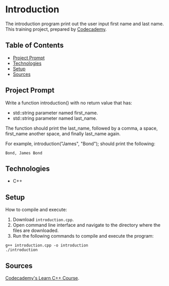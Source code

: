 # Introduction
The introduction program print out the user input first name and last name. This training project, prepared by [Codecademy](https://www.codecademy.com/learn/learn-c-plus-plus).

## Table of Contents

- [Project Prompt](#project-prompt)
- [Technologies](#technologies)
- [Setup](#setup)
- [Sources](#sources)

## Project Prompt
Write a function introduction() with no return value that has:

- std::string parameter named first_name.
- std::string parameter named last_name.

The function should print the last_name, followed by a comma, a space, first_name another space, and finally last_name again.

For example, introduction("James", "Bond"); should print the following:
```git
Bond, James Bond
```
## Technologies

- C++

## Setup

How to compile and execute:

1. Download `introduction.cpp`.
2. Open command line interface and navigate to the directory where the files are downloaded.
3. Run the following commands to compile and execute the program:

```git
g++ introduction.cpp -o introduction
./introduction
```

## Sources
[Codecademy's Learn C++ Course](https://www.codecademy.com/learn/learn-c-plus-plus
).
